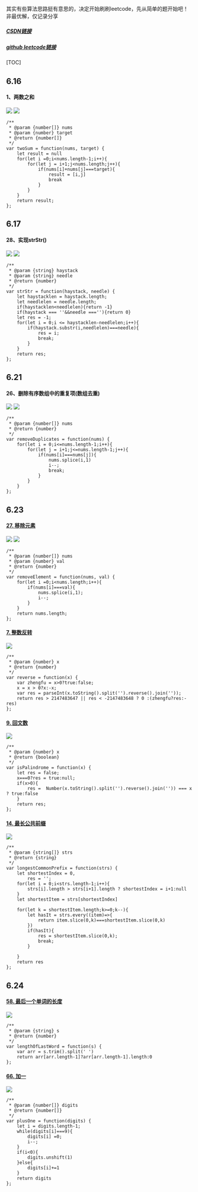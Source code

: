 其实有些算法思路挺有意思的，决定开始刷刷leetcode，先从简单的题开始吧！非最优解，仅记录分享

##### [CSDN链接](https://blog.csdn.net/qq_34273059/article/details/117980748)

##### [github leetcode链接](https://github.com/smileyqp/frontend_book/blob/master/leetcode.md)



[TOC]

## 6.16

#### 1、两数之和

![](https://img-blog.csdnimg.cn/20210617091136279.png?x-oss-process=image/watermark,type_ZmFuZ3poZW5naGVpdGk,shadow_10,text_aHR0cHM6Ly9ibG9nLmNzZG4ubmV0L3FxXzM0MjczMDU5,size_16,color_FFFFFF,t_70)
![](https://img-blog.csdnimg.cn/20210617091156151.png?x-oss-process=image/watermark,type_ZmFuZ3poZW5naGVpdGk,shadow_10,text_aHR0cHM6Ly9ibG9nLmNzZG4ubmV0L3FxXzM0MjczMDU5,size_16,color_FFFFFF,t_70)

```shell
/**
 * @param {number[]} nums
 * @param {number} target
 * @return {number[]}
 */
var twoSum = function(nums, target) {
    let result = null
    for(let i =0;i<nums.length-1;i++){
        for(let j = i+1;j<nums.length;j++){
            if(nums[i]+nums[j]===target){
                result = [i,j]
                break
            }
        }
    }
    return result;
};
```

## 6.17

#### 28、实现strStr()

![](https://img-blog.csdnimg.cn/2021061709094677.png?x-oss-process=image/watermark,type_ZmFuZ3poZW5naGVpdGk,shadow_10,text_aHR0cHM6Ly9ibG9nLmNzZG4ubmV0L3FxXzM0MjczMDU5,size_16,color_FFFFFF,t_70)
![](https://img-blog.csdnimg.cn/20210617091006468.png?x-oss-process=image/watermark,type_ZmFuZ3poZW5naGVpdGk,shadow_10,text_aHR0cHM6Ly9ibG9nLmNzZG4ubmV0L3FxXzM0MjczMDU5,size_16,color_FFFFFF,t_70)

```shell
/**
 * @param {string} haystack
 * @param {string} needle
 * @return {number}
 */
var strStr = function(haystack, needle) {
    let haystacklen = haystack.length;
    let needlelen = needle.length;
    if(haystacklen<needlelen){return -1}
    if(haystack === ''&&needle ===''){return 0}
    let res = -1;
    for(let i = 0;i <= haystacklen-needlelen;i++){
        if(haystack.substr(i,needlelen)===needle){
            res = i;
            break;
        }
    }
    return res;
};
```

## 6.21

#### 26、删除有序数组中的重复项(数组去重)

![](https://img-blog.csdnimg.cn/20210621173616109.png?x-oss-process=image/watermark,type_ZmFuZ3poZW5naGVpdGk,shadow_10,text_aHR0cHM6Ly9ibG9nLmNzZG4ubmV0L3FxXzM0MjczMDU5,size_16,color_FFFFFF,t_70)
![](https://img-blog.csdnimg.cn/20210621173633412.png?x-oss-process=image/watermark,type_ZmFuZ3poZW5naGVpdGk,shadow_10,text_aHR0cHM6Ly9ibG9nLmNzZG4ubmV0L3FxXzM0MjczMDU5,size_16,color_FFFFFF,t_70)

```shell
/**
 * @param {number[]} nums
 * @return {number}
 */
var removeDuplicates = function(nums) {
    for(let i = 0;i<=nums.length-1;i++){
        for(let j = i+1;j<=nums.length-1;j++){
            if(nums[i]===nums[j]){
                nums.splice(i,1)
                i--;
                break;
            }
        }
    }
};
```

## 6.23

#### [27. 移除元素](https://leetcode-cn.com/problems/remove-element/)

![](https://img-blog.csdnimg.cn/20210623134755362.png?x-oss-process=image/watermark,type_ZmFuZ3poZW5naGVpdGk,shadow_10,text_aHR0cHM6Ly9ibG9nLmNzZG4ubmV0L3FxXzM0MjczMDU5,size_16,color_FFFFFF,t_70)
![](https://img-blog.csdnimg.cn/20210623134817751.png?x-oss-process=image/watermark,type_ZmFuZ3poZW5naGVpdGk,shadow_10,text_aHR0cHM6Ly9ibG9nLmNzZG4ubmV0L3FxXzM0MjczMDU5,size_16,color_FFFFFF,t_70)

```shell
/**
 * @param {number[]} nums
 * @param {number} val
 * @return {number}
 */
var removeElement = function(nums, val) {
    for(let i =0;i<nums.length;i++){
        if(nums[i]===val){
            nums.splice(i,1);
            i--;
        }
    }
    return nums.length;
};
```



#### [7. 整数反转](https://leetcode-cn.com/problems/reverse-integer/)

![](https://img-blog.csdnimg.cn/20210623140106806.png?x-oss-process=image/watermark,type_ZmFuZ3poZW5naGVpdGk,shadow_10,text_aHR0cHM6Ly9ibG9nLmNzZG4ubmV0L3FxXzM0MjczMDU5,size_16,color_FFFFFF,t_70)

```shell
/**
 * @param {number} x
 * @return {number}
 */
var reverse = function(x) {
    var zhengfu = x>0?true:false;
    x = x > 0?x:-x;
    var res = parseInt(x.toString().split('').reverse().join(''));
    return res > 2147483647 || res < -2147483648 ? 0 :(zhengfu?res:-res)
};
```



#### [9. 回文数](https://leetcode-cn.com/problems/palindrome-number/)

![](https://img-blog.csdnimg.cn/20210623214046892.png?x-oss-process=image/watermark,type_ZmFuZ3poZW5naGVpdGk,shadow_10,text_aHR0cHM6Ly9ibG9nLmNzZG4ubmV0L3FxXzM0MjczMDU5,size_16,color_FFFFFF,t_70)

```shell
/**
 * @param {number} x
 * @return {boolean}
 */
var isPalindrome = function(x) {
    let res = false;
    x===0?res = true:null;
    if(x>0){
        res =  Number(x.toString().split('').reverse().join('')) === x ? true:false
    }
    return res;
};
```



#### [14. 最长公共前缀](https://leetcode-cn.com/problems/longest-common-prefix/)

![](https://img-blog.csdnimg.cn/20210623222404367.png?x-oss-process=image/watermark,type_ZmFuZ3poZW5naGVpdGk,shadow_10,text_aHR0cHM6Ly9ibG9nLmNzZG4ubmV0L3FxXzM0MjczMDU5,size_16,color_FFFFFF,t_70)

```shell
/**
 * @param {string[]} strs
 * @return {string}
 */
var longestCommonPrefix = function(strs) {
    let shortestIndex = 0,
        res = '';
    for(let i = 0;i<strs.length-1;i++){
        strs[i].length > strs[i+1].length ? shortestIndex = i+1:null
    }
    let shortestItem = strs[shortestIndex]

    for(let k = shortestItem.length;k>=0;k--){
        let hasIt = strs.every((item)=>{
            return item.slice(0,k)===shortestItem.slice(0,k)
        })
        if(hasIt){
            res = shortestItem.slice(0,k);
            break;
        }
        
    }
    return res
};
```

## 6.24

#### [58. 最后一个单词的长度](https://leetcode-cn.com/problems/length-of-last-word/)
![](https://img-blog.csdnimg.cn/20210625141236256.png?x-oss-process=image/watermark,type_ZmFuZ3poZW5naGVpdGk,shadow_10,text_aHR0cHM6Ly9ibG9nLmNzZG4ubmV0L3FxXzM0MjczMDU5,size_16,color_FFFFFF,t_70)


```shell
/**
 * @param {string} s
 * @return {number}
 */
var lengthOfLastWord = function(s) {
    var arr = s.trim().split(' ')
    return arr[arr.length-1]?arr[arr.length-1].length:0
};
```

#### [66. 加一](https://leetcode-cn.com/problems/plus-one/)

![](https://img-blog.csdnimg.cn/20210625141212469.png?x-oss-process=image/watermark,type_ZmFuZ3poZW5naGVpdGk,shadow_10,text_aHR0cHM6Ly9ibG9nLmNzZG4ubmV0L3FxXzM0MjczMDU5,size_16,color_FFFFFF,t_70)



```shell
/**
 * @param {number[]} digits
 * @return {number[]}
 */
var plusOne = function(digits) {
    let i = digits.length-1;
    while(digits[i]===9){
        digits[i] =0;
        i--;
    }
    if(i<0){
        digits.unshift(1)
    }else{
        digits[i]+=1
    }
    return digits
};
```
